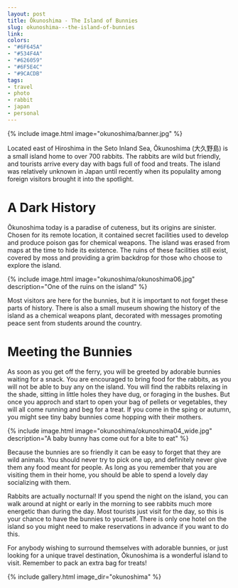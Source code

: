 ```yaml
---
layout: post
title: Ōkunoshima - The Island of Bunnies
slug: okunoshima---the-island-of-bunnies
link: 
colors:
- "#6F645A"
- "#534F4A"
- "#626059"
- "#6F5E4C"
- "#9CACDB"
tags:
- travel
- photo
- rabbit
- japan
- personal
---
```


{% include image.html image="okunoshima/banner.jpg" %}

Located east of Hiroshima in the Seto Inland Sea, Ōkunoshima (大久野島) is a small island home to over 700 rabbits. The rabbits are wild but friendly, and tourists arrive every day with bags full of food and treats. The island was relatively unknown in Japan until recently when its populality among foreign visitors brought it into the spotlight.

<!-- more -->

# A Dark History

Ōkunoshima today is a paradise of cuteness, but its origins are sinister. Chosen for its remote location, it contained secret facilities used to develop and produce poison gas for chemical weapons. The island was erased from maps at the time to hide its existence. The ruins of these facilities still exist, covered by moss and providing a grim backdrop for those who choose to explore the island.

{% include image.html image="okunoshima/okunoshima06.jpg" description="One of the ruins on the island" %}

Most visitors are here for the bunnies, but it is important to not forget these parts of history. There is also a small museum showing the history of the island as a chemical weapons plant, decorated with messages promoting peace sent from students around the country.

# Meeting the Bunnies

As soon as you get off the ferry, you will be greeted by adorable bunnies waiting for a snack. You are encouraged to bring food for the rabbits, as you will not be able to buy any on the island. You will find the rabbits relaxing in the shade, sitting in little holes they have dug, or foraging in the bushes. But once you approch and start to open your bag of pellets or vegetables, they will all come running and beg for a treat. If you come in the sping or autumn, you might see tiny baby bunnies come hopping with their mothers.

{% include image.html image="okunoshima/okunoshima04_wide.jpg" description="A baby bunny has come out for a bite to eat" %}

Because the bunnies are so friendly it can be easy to forget that they are wild animals. You should never try to pick one up, and definitely never give them any food meant for people. As long as you remember that you are visiting them in their home, you should be able to spend a lovely day socializing with them.

Rabbits are actually nocturnal! If you spend the night on the island, you can walk around at night or early in the morning to see rabbits much more energetic than during the day. Most tourists just visit for the day, so this is your chance to have the bunnies to yourself. There is only one hotel on the island so you might need to make reservations in advance if you want to do this.

For anybody wishing to surround themselves with adorable bunnies, or just looking for a unique travel destination, Ōkunoshima is a wonderful island to visit. Remember to pack an extra bag for treats!

{% include gallery.html image_dir="okunoshima" %}
